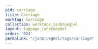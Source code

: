 ```yaml
---
pid: carriage
title: Carriage
worktag: Carriage
collection: worktags_janbrueghel
layout: tagpage_janbrueghel
order: '024'
permalink: "/janbrueghel/tags/carriage"
---
```

